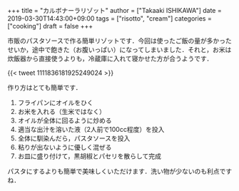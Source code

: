 +++
title = "カルボナーラリゾット"
author = ["Takaaki ISHIKAWA"]
date = 2019-03-30T14:43:00+09:00
tags = ["risotto", "cream"]
categories = ["cooking"]
draft = false
+++

市販のパスタソースで作る簡単リゾットです．今回は使ったご飯の量が多かったせいか，途中で飽きた（お腹いっぱい）になってしまいました．それと，お米は炊飯器から直接使うよりも，冷蔵庫に入れて寝かせた方が合うようです．

{{< tweet 1111836181925249024 >}}

作り方はとても簡単です．

1.  フライパンにオイルをひく
2.  お米を入れる（生米ではなく）
3.  オイルが全体に回るように炒める
4.  適当な出汁を溶いた液（2人前で100cc程度）を投入
5.  全体に馴染んだら，パスタソースを投入
6.  粘りが出ないように優しく混ぜる
7.  お皿に盛り付けて，黒胡椒とパセリを散らして完成

パスタにするよりも簡単で美味しくいただけます．洗い物が少ないのも利点ですね．

